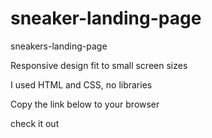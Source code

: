 # sneaker-landing-page
sneakers-landing-page

Responsive design fit to small 
screen sizes

I used HTML and CSS, no libraries 

Copy the link below to your browser 

check it out 
